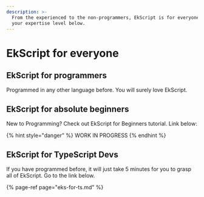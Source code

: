 ```yaml
---
description: >-
  From the experienced to the non-programmers, EkScript is for everyone. Choose
  your expertise level below.
---
```


# EkScript for everyone

## EkScript for programmers

Programmed in any other language before. You will surely love EkScript. 

## EkScript for absolute beginners

New to Programming? Check out EkScript for Beginners tutorial. Link below:

{% hint style="danger" %}
WORK IN PROGRESS
{% endhint %}

## EkScript for TypeScript Devs

If you have programmed before, it will just take 5 minutes for you to grasp all of EkScript. Go to the link below.

{% page-ref page="eks-for-ts.md" %}





